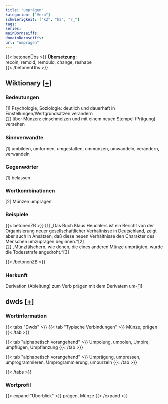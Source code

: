 ```yaml
---
title: "umprägen"
kategorien: ["Verb"]
schwierigkeit: ["k2", "h2", "r_"]
tags:
series:
mainDornseiffs:
domainDornseiffs:
url: "umprägen"
---
```


{{< betonenÜbs >}}
**Übersetzung:**  
recoin, remold, remould, change, reshape  
{{< /betonenÜbs >}}

## Wiktionary [[+](https://de.wiktionary.org/wiki/umprägen)]

### Bedeutungen
[1] Psychologie, Soziologie: deutlich und dauerhaft in Einstellungen/Wertgrundsätzen verändern  
[2] über Münzen: einschmelzen und mit einem neuen Stempel (Prägung) versehen  

### Sinnverwandte
[1] umbilden, umformen, umgestalten, ummünzen, umwandeln, verändern, verwandeln  

### Gegenwörter
[1] belassen  

### Wortkombinationen
[2] Münzen umprägen  

### Beispiele
{{< betonenZB >}}
[1] „Das Buch Klaus Heuchlers ist ein Bericht von der Organisierung neuer gesellschaftlicher Verhältnisse in Deutschland, zeigt aber auch in Ansätzen, daß diese neuen Verhältnisse den Charakter des Menschen umzuprägen beginnen.“[2]  
[2] „Münzfälschern, wie denen, die eines anderen Münze umprägten, wurde die Todesstrafe angedroht.“[3]  

{{< /betonenZB >}}
### Herkunft
Derivation (Ableitung) zum Verb prägen mit dem Derivatem um-[1]  



## dwds [[+](https://www.dwds.de/wb/umprägen)]

### Wortinformation
{{< tabs "Dwds" >}}
{{< tab "Typische Verbindungen" >}}
Münze, prägen
{{< /tab >}}

{{< tab "alphabetisch vorangehend" >}}
Umpolung, umpolen, Umpire, umpflügen, Umpflanzung
{{< /tab >}}

{{< tab "alphabetisch vorangehend" >}}
Umprägung, umpressen, umprogrammieren, Umprogrammierung, umpurzeln
{{< /tab >}}

{{< /tabs >}}

### Wortprofil
{{< expand "Überblick" >}} prägen, Münze {{< /expand >}}

